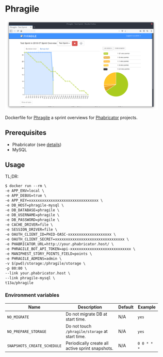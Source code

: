 # Phragile

![Screenshot](screenshot.png)

Dockerfile for [Phragile](https://github.com/wmde/phragile) a sprint overviews for [Phabricator](https://phacility.com/phabricator/) projects.

## Prerequisites

- Phabricator (see [details](https://github.com/wmde/phragile/blob/master/README.md#user-content-installation))
- MySQL

## Usage

TL;DR:

    $ docker run --rm \
    -e APP_ENV=local \
    -e APP_DEBUG=true \
    -e APP_KEY=xxxxxxxxxxxxxxxxxxxxxxxxxxxxxxxx \
    -e DB_HOST=phragile-mysql \
    -e DB_DATABASE=phragile \
    -e DB_USERNAME=phragile \
    -e DB_PASSWORD=phragile \
    -e CACHE_DRIVER=file \
    -e SESSION_DRIVER=file \
    -e OAUTH_CLIENT_ID=PHID-OASC-xxxxxxxxxxxxxxxxxxxx \
    -e OAUTH_CLIENT_SECRET=xxxxxxxxxxxxxxxxxxxxxxxxxxxxxxxx \
    -e PHABRICATOR_URL=http://your.phabricator.host/ \
    -e PHRAGILE_BOT_API_TOKEN=api-xxxxxxxxxxxxxxxxxxxxxxxxxxxx \
    -e MANIPHEST_STORY_POINTS_FIELD=points \
    -e PHRAGILE_ADMINS=admin \
    -v $(pwd)/storage:/phragile/storage \
    -p 80:80 \
    --link your.phabricator.host \
    --link phragile-mysql \
    t13a/phragile

### Environment variables

Name | Description | Default | Example
--- | --- | --- | ---
`NO_MIGRATE` | Do not migrate DB at start time. | N/A | `yes`
`NO_PREPARE_STORAGE` | Do not touch `/phragile/storage` at start time. | N/A | `yes`
`SNAPSHOTS_CREATE_SCHEDULE` | Periodically create all active sprint snapshots. | N/A | `0 0 * * *`

